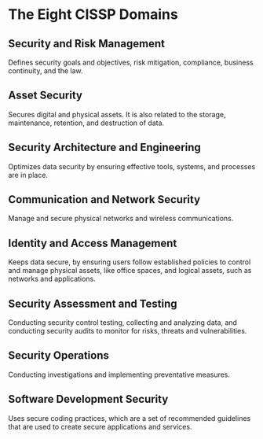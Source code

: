 # The Eight CISSP Domains

## Security and Risk Management

Defines security goals and objectives, risk mitigation, compliance, business continuity, and the law.

## Asset Security

Secures digital and physical assets. It is also related to the storage, maintenance, retention, and destruction of data.

## Security Architecture and Engineering

Optimizes data security by ensuring effective tools, systems, and processes are in place.

## Communication and Network Security

Manage and secure physical networks and wireless communications.

## Identity and Access Management

Keeps data secure, by ensuring users follow established policies to control and manage physical assets, like office spaces, and logical assets, such as networks and applications.

## Security Assessment and Testing

Conducting security control testing, collecting and analyzing data, and conducting security audits to monitor for risks, threats and vulnerabilities.

## Security Operations

Conducting investigations and implementing preventative measures.

## Software Development Security

Uses secure coding practices, which are a set of recommended guidelines that are used to create secure applications and services.